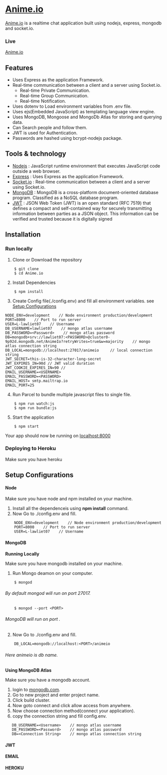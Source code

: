 

# [Anime.io](https://anime-io.herokuapp.com/)

[Anime.io]() is a realtime chat application built using nodejs, express, mongodb and socket.io.

### Live
[Anime.io](https://anime-io.herokuapp.com/)



## <font color=""> Features </font>

* Uses Express as the application Framework.
* Real-time communication between a client and a server using Socket.io. 
  * Real-time Private Communication.
  * Real-time Group Communication.
  * Real-time Notification.
* Uses dotenv to Load environment variables from .env file.
* Uses ejs(Embedded JavaScript) as templating language view engine.
* Uses MongoDB, Mongoose and MongoDb Atlas for storing and querying data.
* Can Search people and follow them.
* JWT is used for Authentication.
* Passwords are hashed using bcrypt-nodejs package.


## Tools & technology

* [Nodejs]() : JavaScript runtime environment that executes JavaScript code outside a web browser. 
* [Express]() : Uses Express as the application Framework.
* [Socket.io]() : Real-time communication between a client and a server using Socket.io. 
* [MongoDB]() : MongoDB is a cross-platform document-oriented database program. Classified as a NoSQL database program.
* [JWT]() : JSON Web Token (JWT) is an open standard (RFC 7519) that defines a compact and self-contained way for securely transmitting information between parties as a JSON object. This information can be verified and trusted because it is digitally signed



## Installation 


### Run locally

1. Clone or Download the repository
    
```
    $ git clone
    $ cd Anime.io
```

2. Install Dependencies

```
    $ npm install
```

3. Create Config file(./config.env) and fill all environment variables. see [Setup Configurations]()
```
NODE_ENV=development    // Node environment production/development
PORT=8000    // Port to run server
USER=L-lawliet07    // Username
DB_USERNAME=lawliet07    // mongo atlas username
DB_PASSWORD=<Password>    // mongo atlas password
DB=mongodb+srv://lawliet07:<PASSWORD>@cluster0-9p92d.mongodb.net/AnimeIo?retryWrites=true&w=majority    // mongo atlas connection string
DB_LOCAL=mongodb://localhost:27017/animeio     // local connection string
JWT_SECRET=this-is-32-character-long-secret
JWT_EXPIRES_IN=90d // JWT valid duration
JWT_COOKIE_EXPIRES_IN=90 //
EMAIL_USERNAME=<USERNAME>
EMAIL_PASSWORD=<PASSWORD>
EMAIL_HOST= smtp.mailtrap.io
EMAIL_PORT=25

```

4. Run Parcel to bundle multiple javascript files to single file.

```
    $ npm run watch:js
    $ npm run bundle:js
```

5. Start the application

```
    $ npm start
```
Your app should now be running on [localhost:8000](https://localhost:8000/)

### Deploying to Heroku

Make sure you have heroku

## Setup Configurations

#### Node 
Make sure you have node and npm installed on your machine. 

1. Install all the dependenceis using **npm install** command.
2. Now Go to ./config.env and fill.

```
    NODE_ENV=development    // Node environment production/development
    PORT=8000    // Port to run server
    USER=L-lawliet07    // Username
```

#### MongoDB

**Running Locally**

Make sure you have mongodb installed on your machine.

1. Run Mongo deamon on your computer.

```
    $ mongod
```
###### By default mongod will run on port 27017.

```
    $ mongod --port <PORT>
```
###### MongoDB will run on port <PORT>.

2. Now Go to ./config.env and fill.

```
    DB_LOCAL=mongodb://localhost:<PORT>/animeio
```
###### Here *animeio* is db name.

**Using MongoDB Atlas**

Make sure you have a mongodb account.

1. login to [mongodb.com](https://www.mongodb.com/).
2. Go to new project and enter project name.
3. Click build cluster.
4. Now goto connect and click allow access from anywhere.
5. Now choose connection method(connect your application).
6. copy the connection string and fill config.env.
```
   DB_USERNAME=<Username>    // mongo atlas username
   DB_PASSWORD=<Password>    // mongo atlas password
   DB=<Connection String>    // mongo atlas connection string
```

#### JWT

#### EMAIL

#### HEROKU